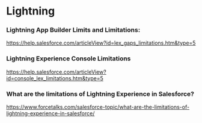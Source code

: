 # Lightning

### Lightning App Builder Limits and Limitations:
https://help.salesforce.com/articleView?id=lex_gaps_limitations.htm&type=5

### Lightning Experience Console Limitations
https://help.salesforce.com/articleView?id=console_lex_limitations.htm&type=5


### What are the limitations of Lightning Experience in Salesforce?
https://www.forcetalks.com/salesforce-topic/what-are-the-limitations-of-lightning-experience-in-salesforce/
